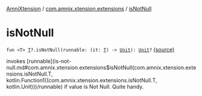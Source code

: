 [AmniXtension](../index.md) / [com.amnix.xtension.extensions](index.md) / [isNotNull](./is-not-null.md)

# isNotNull

`fun <T> `[`T`](is-not-null.md#T)`?.isNotNull(runnable: (it: `[`T`](is-not-null.md#T)`) -> `[`Unit`](https://kotlinlang.org/api/latest/jvm/stdlib/kotlin/-unit/index.html)`): `[`Unit`](https://kotlinlang.org/api/latest/jvm/stdlib/kotlin/-unit/index.html)`?` [(source)](https://github.com/AmniX/AmniXTension/tree/master/AmniXtension/src/main/java/com/amnix/xtension/extensions/GlobalExtensions.kt#L158)

invokes [runnable](is-not-null.md#com.amnix.xtension.extensions$isNotNull(com.amnix.xtension.extensions.isNotNull.T, kotlin.Function1((com.amnix.xtension.extensions.isNotNull.T, kotlin.Unit)))/runnable) if value is Not Null. Quite handy.

